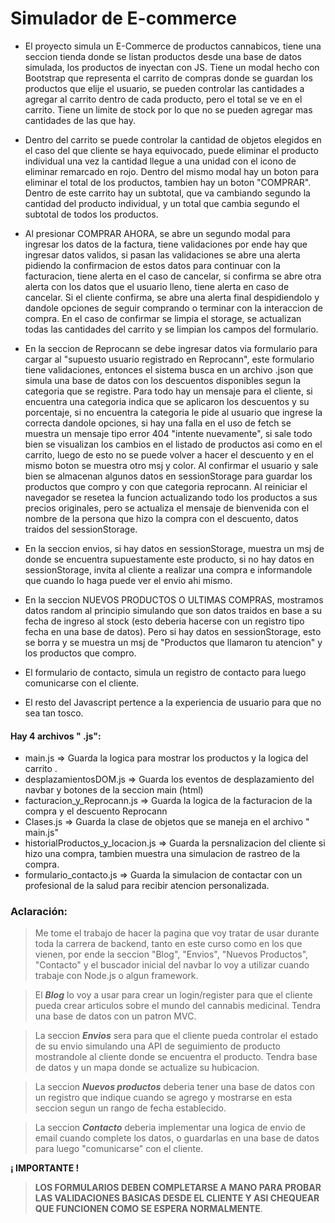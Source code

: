 
# Simulador de E-commerce 

- El proyecto simula un E-Commerce de productos cannabicos, tiene una seccion tienda donde se listan productos desde una base de datos simulada, los productos de inyectan con JS. Tiene un modal hecho con Bootstrap que representa el carrito de compras donde se guardan los productos que elije el usuario, se pueden controlar las cantidades a agregar al carrito dentro de cada producto, pero el total se ve en el carrito. Tiene un limite de stock por lo que no se pueden agregar mas cantidades de las que hay. 

- Dentro del carrito se puede controlar la cantidad de objetos elegidos en el caso del que cliente se haya equivocado, puede eliminar el producto individual una vez la cantidad llegue a una unidad con el icono de eliminar remarcado en rojo. Dentro del mismo modal hay un boton para eliminar el total de los productos, tambien hay un boton "COMPRAR". Dentro de este carrito hay un subtotal, que va cambiando segundo la cantidad del producto individual, y un total que cambia segundo el subtotal de todos los productos.

- Al presionar COMPRAR AHORA, se abre un segundo modal para ingresar los datos de la factura, tiene validaciones por ende hay que ingresar datos validos, si pasan las validaciones se abre una alerta pidiendo la confirmacion de estos datos para continuar con la facturacion, tiene alerta en el caso de cancelar, si confirma se abre otra alerta con los datos que el usuario lleno, tiene alerta en caso de cancelar. Si el cliente confirma, se abre una alerta final despidiendolo y dandole opciones de seguir comprando o terminar con la interaccion de compra. En el caso de confirmar se limpia el storage, se actualizan todas las cantidades del carrito y se limpian los campos del formulario.

- En la seccion de Reprocann se debe ingresar datos via formulario para cargar al "supuesto usuario registrado en Reprocann", este formulario tiene validaciones, entonces el sistema busca en un archivo .json que simula una base de datos con los descuentos disponibles segun la categoria que se registre. Para todo hay un mensaje para el cliente, si encuentra una categoria indica que se aplicaron los descuentos y su porcentaje, si no encuentra la categoria le pide al usuario que ingrese la correcta dandole opciones, si hay una falla en el uso de fetch se muestra un mensaje tipo error 404 "intente nuevamente", si sale todo bien se visualizan los cambios en el listado de productos asi como en el carrito, luego de esto no se puede volver a hacer el descuento y en el mismo boton se muestra otro msj y color. Al confirmar el usuario y sale bien se almacenan algunos datos en sessionStorage para guardar los productos que compro y con que categoria reprocann. Al reiniciar el navegador se resetea la funcion actualizando todo los productos a sus precios originales, pero se actualiza el mensaje de bienvenida con el nombre de la persona que hizo la compra con el descuento, datos traidos del sessionStorage.

- En la seccion envios, si hay datos en sessionStorage, muestra un msj de donde se encuentra supuestamente este producto, si no hay datos en sessionStorage, invita al cliente a realizar una compra e informandole que cuando lo haga puede ver el envio ahi mismo.

- En la seccion NUEVOS PRODUCTOS O ULTIMAS COMPRAS, mostramos datos random al principio simulando que son datos traidos en base a su fecha de ingreso al stock (esto deberia hacerse con un registro tipo fecha en una base de datos). Pero si hay datos en sessionStorage, esto se borra y se muestra un msj de "Productos que llamaron tu atencion" y los productos que compro. 

- El formulario de contacto, simula un registro de contacto para luego comunicarse con el cliente.


- El resto del Javascript pertence a la experiencia de usuario para que no sea tan tosco. 



#### Hay 4 archivos " .js":

- main.js =>  Guarda la logica para mostrar los productos y la logica del carrito .
- desplazamientosDOM.js =>  Guarda los eventos de desplazamiento del navbar y botones de la seccion main (html)
- facturacion_y_Reprocann.js =>  Guarda la logica de la facturacion de la compra y el descuento Reprocann
- Clases.js =>  Guarda la clase de objetos que se maneja en el archivo " main.js"
- historialProductos_y_locacion.js =>  Guarda la persnalizacion del cliente si hizo una compra, tambien muestra una simulacion de rastreo de la compra.
- formulario_contacto.js =>  Guarda la simulacion de contactar con un profesional de la salud para recibir atencion personalizada.




### Aclaración:


>Me tome el trabajo de hacer la pagina que voy tratar de usar durante toda la carrera de backend, tanto en este curso como en los que vienen, por ende la seccion "Blog", "Envios", "Nuevos Productos", "Contacto" y el buscador inicial del navbar lo voy a utilizar cuando trabaje con Node.js o algun framework.



> El **_Blog_** lo voy a usar para crear un login/register para que el cliente pueda crear articulos sobre el mundo del cannabis medicinal. Tendra una base de datos con un patron MVC.

> La seccion **_Envios_** sera para que el cliente pueda controlar el estado de su envio simulando una API de seguimiento de producto mostrandole al cliente donde se encuentra el producto. Tendra base de datos y un mapa donde se actualize su hubicacion.

> La seccion **_Nuevos productos_** deberia tener una base de datos con un registro que indique cuando se agrego y  mostrarse en esta seccion segun un rango de fecha establecido.

> La seccion **_Contacto_** deberia implementar una logica de envio de email cuando complete los datos, o guardarlas en una base de datos para luego "comunicarse" con el cliente.



**¡ IMPORTANTE !** 

> **LOS FORMULARIOS DEBEN COMPLETARSE A MANO PARA PROBAR LAS VALIDACIONES BASICAS DESDE EL CLIENTE Y ASI CHEQUEAR QUE FUNCIONEN COMO SE ESPERA NORMALMENTE**.
